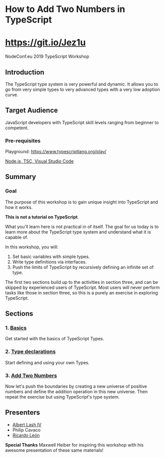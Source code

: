 # How to Add Two Numbers in TypeScript
# https://git.io/Jez1u
NodeConf.eu 2019 TypeScript Workshop

## Introduction
The TypeScript type system is very powerful and dynamic.  It allows you to go from very simple types to very advanced types with a very low adoption curve.

## Target Audience
JavaScript developers with TypeScript skill levels ranging from beginner to competent.


### Pre-requisites
Playground:
https://www.typescriptlang.org/play/

[Node.js, TSC, Visual Studio Code](PREREQUISITES.md)

## Summary
### Goal
The purpose of this workshop is to gain unique insight into TypeScript and how it works.

**This is not a tutorial on TypeScript**.

What you'll learn here is not practical in of itself. The goal for us today is to learn more about the TypeScript type system and understand what it is capable of.

In this workshop, you will:

1. Set basic variables with simple types.
2. Write type definitions via interfaces.
3. Push the limits of TypeScript by recursively defining an infinite set of type. 

The first two sections build up to the activities in section three, and can be skipped by experienced users of TypeScript. Most users will never perform tasks like those in section three, so this is a purely an exercise in exploring TypeScript.

## Sections
### 1. [Basics](section-1-primitives)
Get started with the basics of TypeScript Types.

### 2. [Type declarations](section-2-declarations)
Start defining and using your own Types.

### 3. [Add Two Numbers](section-3-adding-two-numbers)
Now let's push the boundaries by creating a new universe of positive numbers and define the addition operation in this new universe.  Then repeat the exercise but using TypeScript's type system.

## Presenters
* [Albert Lash IV](https://github.com/albertlincoln)
* Philip Cavaco
* [Ricardo Le&oacute;n](https://github.com/rmleon)

__Special Thanks__
Maxwell Heiber for inspiring this workshop with his awesome presentation of these same materials!
